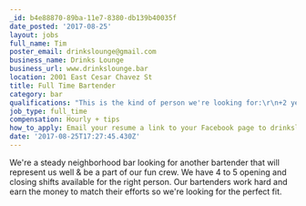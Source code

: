 ```yaml
---
_id: b4e88870-89ba-11e7-8380-db139b40035f
date_posted: '2017-08-25'
layout: jobs
full_name: Tim
poster_email: drinkslounge@gmail.com
business_name: Drinks Lounge
business_url: www.drinkslounge.bar
location: 2001 East Cesar Chavez St
title: Full Time Bartender
category: bar
qualifications: "This is the kind of person we're looking for:\r\n+2 years bartending experience (not festival lines or restaurants, actual bars)\r\n+Great attitude & friendliness that creates more regulars\r\n+Basic cocktail knowledge (we do a little muddling & shaking from time to time but nothing too fancy)\r\n+Able to work shifts alone & balance customers with dishes, bussing, & changing kegs as needed\r\n+Can work quickly taking multiple orders when busy\r\n+Someone flexible & able to pick up shifts when needed\r\n+Someone who can stay sober at work."
job_type: full_time
compensation: Hourly + tips
how_to_apply: Email your resume a link to your Facebook page to drinkslounge@gmail.com.
date: '2017-08-25T17:27:45.430Z'
---
```

We're a steady neighborhood bar looking for another bartender that will represent us well & be a part of our fun crew. We have 4 to 5 opening and closing shifts available for the right person. Our bartenders work hard and earn the money to match their efforts so we're looking for the perfect fit.

